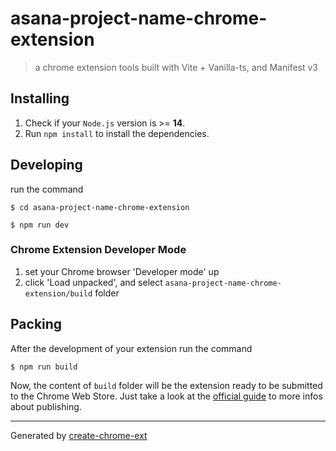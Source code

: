 # asana-project-name-chrome-extension

> a chrome extension tools built with Vite + Vanilla-ts, and Manifest v3

## Installing

1. Check if your `Node.js` version is >= **14**.
2. Run `npm install` to install the dependencies.

## Developing

run the command

```shell
$ cd asana-project-name-chrome-extension

$ npm run dev
```

### Chrome Extension Developer Mode

1. set your Chrome browser 'Developer mode' up
2. click 'Load unpacked', and select `asana-project-name-chrome-extension/build` folder

## Packing

After the development of your extension run the command

```shell
$ npm run build
```

Now, the content of `build` folder will be the extension ready to be submitted to the Chrome Web Store. Just take a look at the [official guide](https://developer.chrome.com/webstore/publish) to more infos about publishing.

---

Generated by [create-chrome-ext](https://github.com/guocaoyi/create-chrome-ext)
